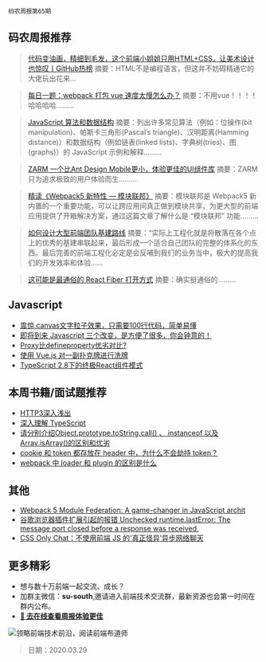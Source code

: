 `码农周报第65期`

码农周报推荐
-------

> [代码变油画，精细到毛发，这个前端小姐姐只用HTML+CSS，让美术设计也惊叹丨GitHub热榜](https://mp.weixin.qq.com/s/ZroUiwys_n9grjwoqWu79A)
> 摘要：HTML不是编程语言，但这并不妨碍精通它的大佬玩出花来…

> [每日一题：webpack 打包 vue 速度太慢怎么办？](https://www.javascriptc.com/interview-tips/zh_cn/javascript/webpack-vue-slow/)
> 摘要：不用vue！！！！哈哈哈哈………

> [JavaScript 算法和数据结构](https://javascriptweekly.com/link/50569/web)
> 摘要：列出许多常见算法（例如：位操作(bit manipulation)、帕斯卡三角形(Pascal’s triangle)、汉明距离(Hamming distance)）和数据结构（例如链表(linked lists)、字典树(tries)、图(graphs)）的 JavaScript 示例和解释………

> [ZARM 一个比Ant Design Mobile更小，体验更佳的UI组件库](https://github.com/ZhongAnTech/zarm)
> 摘要：ZARM只为追求极致的用户体验而生………

> [精读《Webpack5 新特性 — 模块联邦》](https://mp.weixin.qq.com/s/b5Gl_1yX1enktU9oulO9zg)
> 摘要：模块联邦是 Webpack5 新内置的一个重要功能，可以让跨应用间真正做到模块共享，为更大型的前端应用提供了开箱解决方案，通过这篇文章了解什么是 “模块联邦” 功能………

> [如何设计大型前端团队基建路线](https://mp.weixin.qq.com/s/CF-iZ1NCT1AkihCuyffbUA)
> 摘要：“实际上工程化就是将散落在各个点上的优秀的基建串联起来，最后形成一个适合自己团队的完整的体系化的东西。最后完善的前端工程化必定是会反哺到我们的业务当中，极大的提高我们的开发效率和体验……

> [这可能是最通俗的 React Fiber 打开方式](https://mp.weixin.qq.com/s/pPSF9vzA9zeMHyYSVYzVJQ)
> 摘要：确实挺通俗的………


Javascript
-------

+ [震惊,canvas文字粒子效果，只需要100行代码，简单易懂](https://mp.weixin.qq.com/s/PyTtstH5SWoaP5u9sbgJhQ)
+ [即将到来 Javascript 三个改变，是方便了很多，你会钟意的！](https://www.javascriptc.com/3538.html)
+ [Proxy比defineproperty优劣对比?](https://www.javascriptc.com/3233.html)
+ [使用 Vue.js 对一副扑克牌进行洗牌](https://javascriptweekly.com/link/50913/web)
+ [TypeScript 2.8下的终极React组件模式](https://www.javascriptc.com/2178.html)


本周书籍/面试题推荐
-------
+ [HTTP3深入浅出](https://www.javascriptc.com/books/http3-explained/)
+ [深入理解 TypeScript](https://www.javascriptc.com/books/typescript-deep-dive/)
+ [请分别介绍Object.prototype.toString.call() 、 instanceof 以及 Array.isArray()的区别和优劣](https://www.javascriptc.com/interview-tips/zh_cn/javascript/is-or-not-array/)
+ [cookie 和 token 都存放在 header 中，为什么不会劫持 token？](https://www.javascriptc.com/interview-tips/zh_cn/javascript/why-token-is-safe/)
+ [webpack 中 loader 和 plugin 的区别是什么](https://www.javascriptc.com/interview-tips/zh_cn/javascript/loader-plugin-different/)


其他
-------
+ [Webpack 5 Module Federation: A game-changer in JavaScript archit](https://indepth.dev/webpack-5-module-federation-a-game-changer-in-javascript-architecture/)
+ [谷歌浏览器插件扩展引起的报错 Unchecked runtime.lastError: The message port closed before a response was received.](https://www.javascriptc.com/2772.html)
+ [CSS Only Chat：不使用前端 JS 的'真正怪异'异步网络聊天](https://javascriptweekly.com/link/63636/web)

更多精彩
-------
+ 想与数十万前端一起交流、成长？
+ 加群主微信：**su-south**,邀请进入前端技术交流群，最新资源也会第一时间在群内公布。
+ **[:lollipop: 去在线查看周报体验更佳](https://www.javascriptc.com/category/javascript-weekly)**

![领略前端技术前沿，阅读前端布道师](https://user-images.githubusercontent.com/18324563/100540104-2b5d5a00-3276-11eb-90b4-1a8d6a4444b8.png)



> 日期：2020.03.29
